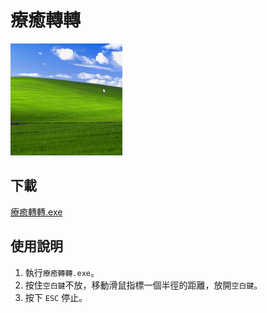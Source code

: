 # 療癒轉轉

![](demo.gif)

## 下載

[療癒轉轉.exe](https://github.com/changyuheng/spin-for-nothing/releases)

## 使用說明

1. 執行`療癒轉轉.exe`。
2. 按住`空白鍵`不放，移動滑鼠指標一個半徑的距離，放開`空白鍵`。
3. 按下 `ESC` 停止。
